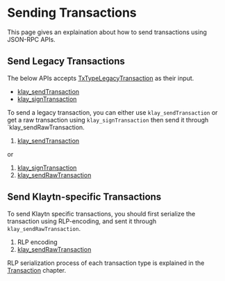 # Sending Transactions

This page gives an explaination about how to send transactions using JSON-RPC APIs.

## Send Legacy Transactions

The below APIs accepts [TxTypeLegacyTransaction] as their input.

- [klay_sendTransaction]
- [klay_signTransaction]

To send a legacy transaction, you can either use `klay_sendTransaction` or get a raw transaction using `klay_signTransaction` then send it through `klay_sendRawTransaction. 

1. [klay_sendTransaction]

or 

1. [klay_signTransaction]
2. [klay_sendRawTransaction] 

## Send Klaytn-specific Transactions

To send Klaytn specific transactions, you should first serialize the transaction using RLP-encoding, and sent it through `klay_sendRawTransaction`.

1. RLP encoding
2. [klay_sendRawTransaction]

RLP serialization process of each transaction type is explained in the [Transaction] chapter.  


[TxTypeLegacyTransaction]: ../../klaytn/design/transactions/basic.md#txtypelegacytransaction
[klay_sendTransaction]: api-references/platform/transaction.md#klay_sendtransaction
[klay_signTransaction]: api-references/platform/transaction.md#klay_signtransaction
[klay_sendRawTransaction]: api-references/platform/transaction.md#klay_sendrawtransaction
[Transaction]: ../../klaytn/design/transactions/README.md  
